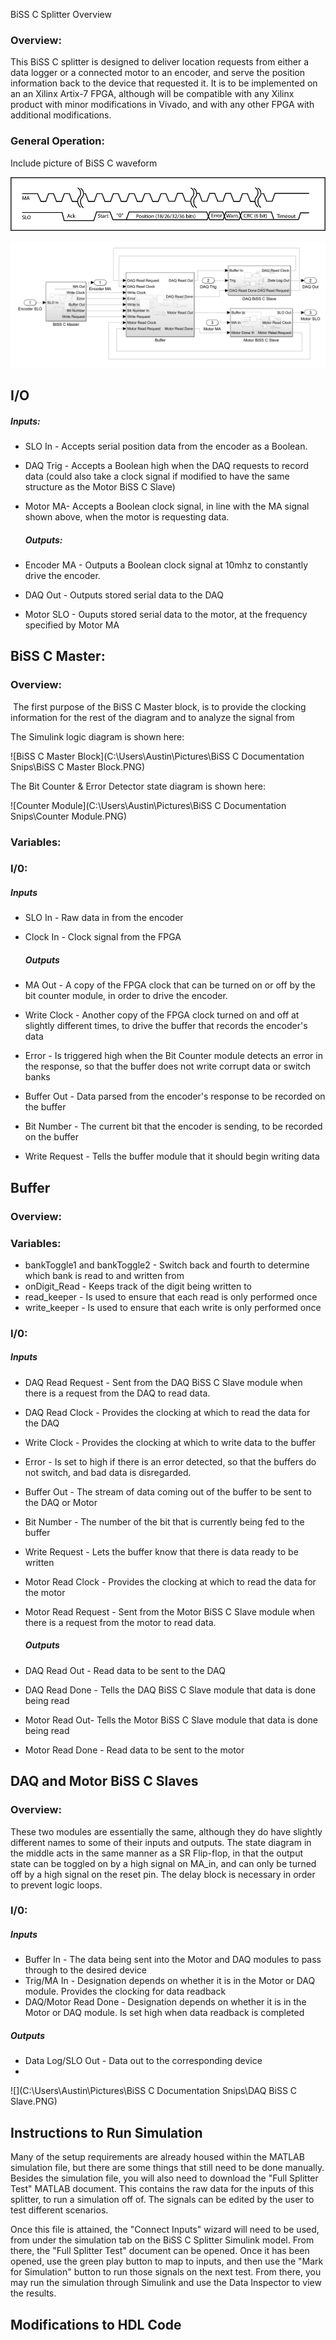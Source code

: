 BiSS C Splitter Overview

### Overview:

This BiSS C splitter is designed to deliver location requests from either a data logger or a connected motor to an encoder, and serve the position information back to the device that requested it. It is to be implemented on an an Xilinx Artix-7 FPGA, although will be compatible with any Xilinx product with minor modifications in Vivado, and with any other FPGA with additional modifications. 

### General Operation:

Include picture of BiSS C waveform

![](https://github.com/asgnecco/BiSS-C-Splitter/blob/working/BiSS%20C%20Documentation%20Snips/BiSS-C_Sample_Waveform.jpg?raw=true)



![](https://github.com/asgnecco/BiSS-C-Splitter/blob/working/BiSS%20C%20Documentation%20Snips/MainSplitterCapture.PNG?raw=true)



## I/O

##### 	   	Inputs:

* SLO In - Accepts serial position data from the encoder as a Boolean.

* DAQ Trig - Accepts a Boolean high when the DAQ requests to record data (could also take a clock signal if modified to have the same structure as the Motor BiSS C Slave)

* Motor MA- Accepts a Boolean clock signal, in line with the MA signal shown above, when the motor is requesting data.

  ##### Outputs:

* Encoder MA - Outputs a Boolean clock signal at 10mhz to constantly drive the encoder.

* DAQ Out - Outputs stored serial data to the DAQ

* Motor SLO - Ouputs stored serial data to the motor, at the frequency specified by Motor MA

## BiSS C Master:

### 	Overview:

​	The first purpose of the BiSS C Master block, is to provide the clocking information for the rest of the diagram and to analyze the signal from 



The Simulink logic diagram is shown here:

![BiSS C Master Block](C:\Users\Austin\Pictures\BiSS C Documentation Snips\BiSS C Master Block.PNG)

The Bit Counter & Error Detector state diagram is shown here:



![Counter Module](C:\Users\Austin\Pictures\BiSS C Documentation Snips\Counter Module.PNG)

### 	Variables:

### 	I/0:

##### 		Inputs

* SLO In - Raw data in from the encoder

* Clock In - Clock signal from the FPGA

  ##### Outputs

* MA Out - A copy of the FPGA clock that can be turned on or off by the bit counter module, in order to drive the encoder.
* Write Clock - Another copy of the FPGA clock turned on and off at slightly different times, to drive the buffer that records the encoder's data
* Error - Is triggered high when the Bit Counter module detects an error in the response, so that the buffer does not write corrupt data or switch banks
* Buffer Out - Data parsed from the encoder's response to be recorded on the buffer
* Bit Number - The current bit that the encoder is sending, to be recorded on the buffer
* Write Request - Tells the buffer module that it should begin writing data

## Buffer

### 	Overview:

### 	Variables:

* bankToggle1 and bankToggle2 - Switch back and fourth to determine which bank is read to and written from
* onDigit_Read - Keeps track of the digit being written to
* read_keeper - Is used to ensure that each read is only performed once
* write_keeper - Is used to ensure that each write is only performed once

### 	I/0:

##### 		Inputs

* DAQ Read Request - Sent from the DAQ BiSS C Slave module when there is a request from the DAQ to read data.

* DAQ Read Clock - Provides the clocking at which to read the data for the DAQ

* Write Clock - Provides the clocking at which to write data to the buffer

* Error - Is set to high if there is an error detected, so that the buffers do not switch, and bad data is disregarded.

* Buffer Out - The stream of data coming out of the buffer to be sent to the DAQ or Motor

* Bit Number - The number of the bit that is currently being fed to the buffer

* Write Request - Lets the buffer know that there is data ready to be written

* Motor Read Clock - Provides the clocking at which to read the data for the motor

* Motor Read Request - Sent from the Motor BiSS C Slave module when there is a request from the motor to read data.

  ##### Outputs

* DAQ Read Out - Read data to be sent to the DAQ
* DAQ Read Done - Tells the DAQ BiSS C Slave module that data is done being read
* Motor Read Out- Tells the Motor BiSS C Slave module that data is done being read
* Motor Read Done - Read data to be sent to the motor

## DAQ and Motor BiSS C Slaves

### Overview: 

These two modules are essentially the same, although they do have slightly different names to some of their inputs and outputs. The state diagram in the middle acts in the same manner as a SR Flip-flop, in that the output state can be toggled on by a high signal on MA_in, and can only be turned off by a high signal on the reset pin. The delay block is necessary in order to prevent logic loops.



### I/0:

##### Inputs

* Buffer In - The data being sent into the Motor and DAQ modules to pass through to the desired device
* Trig/MA In - Designation depends on whether it is in the Motor or DAQ module. Provides the clocking for data readback
* DAQ/Motor Read Done - Designation depends on whether it is in the Motor or DAQ module. Is set high when data readback is completed

##### Outputs

* Data Log/SLO Out - Data out to the corresponding device
* 



![](C:\Users\Austin\Pictures\BiSS C Documentation Snips\DAQ BiSS C Slave.PNG)

## Instructions to Run Simulation

Many of the setup requirements are already housed within the MATLAB simulation file, but there are some things that still need to be done manually. Besides the simulation file, you will also need to download the "Full Splitter Test" MATLAB document. This contains the raw data for the inputs of this splitter, to run a simulation off of. The signals can be edited by the user to test different scenarios. 

Once this file is attained, the "Connect Inputs" wizard will need to be used, from under the simulation tab on the BiSS C Splitter Simulink model. From there, the "Full Splitter Test" document can be opened. Once it has been opened, use the green play button to map to inputs, and then use the "Mark for Simulation" button to run those signals on the next test. From there, you may run the simulation through Simulink and use the Data Inspector to view the results. 

## Modifications to HDL Code